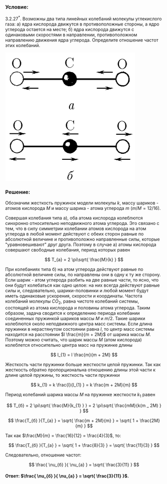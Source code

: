 ###  Условие:

$3.2.27^*.$ Возможны два типа линейных колебаний молекулы углекислого газа: а) ядра кислорода движутся в противоположные стороны, а ядро углерода остается на месте; б) ядра кислорода движутся с одинаковыми скоростями в направлении, противоположном направлению движения ядра углерода. Определите отношение частот этих колебаний.

![К задаче $3.2.27^*.$|415x410, 35%](../../img/3.2.27/3.2.27.png)

###  Решение:

Обозначим жесткость пружинок модели молекулы $k$, массу шариков - атомов кислорода $M$ и массу шарика - атома углерода $m$ ($m/M = 12/16$).

Совершая колебания типа а), оба атома кислорода колеблются синхронно относительно неподвижного атома углерода. Эго связано с тем, что в силу симметрии колебании атомов кислорода на атом углерода в любой момент действуют с обеих сторон равные по абсолютной величине и противоположно направленные силы, которые "уравновешивают" друг друга. Поэтому в случае а) атомы кислорода совершают свободные колебания, период которых равен

$$
T_{a} = 2 \pi\sqrt{ \frac{M}{k} }
$$

При колебаниях типа б) на атом углерода действуют равные по абсолютной величине силы, по направлены они в одну к ту же сторону. Если шарик - атом углерода разбить на две равные части, то ясно, что они будут колебаться как одно целое: на них всегда действуют равные силы и, следовательно, шарики-половинки и любой момент будут иметь одинаковые ускорения, скорости и координаты. Частота колебаний молекулы $CO_{2}$, равна чистоте колебаний системы, состоящей из атома кислорода и половины атома углерода. Таким образом, задача сводится к определению периода колебании соединенных пружинкой шариков массы $M$ и $m/2$. Такие шарики колеблются около неподвижного центра масс системы. Если длина пружинки в нерастянутом состоянии равна $l$, то центр масс системы находится на расстоянии $l \frac{m}{m + 2M}$ от шарика массы $M$. Поэтому можно считать, что шарик массы $M$ (атом кислорода) колеблется относительно центра масс на пружинке длины

$$
l_{1} = l \frac{m}{m + 2M}
$$

Жесткость части пружинки больше жесткости целой пружинки. Так как жесткость обратно пропорциональна отношению длины этой части к длине целой пружины, то жесткость части пружинки

$$
k_{1} = k \frac{l}{l_{1} } = k \frac{m + 2M}{m}
$$

Период колебаний шарика массы $M$ на пружинке жесткости $k_{1}$ равен

$$
T_{б} = 2 \pi\sqrt{ \frac{M}{k_{1} } } = 2 \pi\sqrt{ \frac{mM}{k(m _ 2M) } }
$$

$$
\frac{T_{б} }{T_{а} } = \sqrt{ \frac{m + 2M}{m} } = \sqrt{ 1 + \frac{2M}{m} }
$$

Так как $\frac{M}{m} = \frac{16}{12} = \frac{4}{3}$, то:

$$
\frac{T_{б} }{T_{а} } = \sqrt{ 1 + \frac{8}{3} } = \sqrt{ \frac{11}{3} }
$$

Следовательно, отношение частот:

$$
\frac{ \nu_{б} }{ \nu_{а} } = \sqrt{ \frac{3}{11} }
$$

#### Ответ: $\frac{ \nu_{б} }{ \nu_{а} } = \sqrt{ \frac{3}{11} }$.